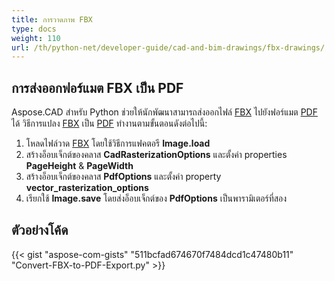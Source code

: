 ```yaml
---
title: การวาดภาพ FBX
type: docs
weight: 110
url: /th/python-net/developer-guide/cad-and-bim-drawings/fbx-drawings/
---
```


## **การส่งออกฟอร์แมต FBX เป็น PDF**

Aspose.CAD สำหรับ Python ช่วยให้นักพัฒนาสามารถส่งออกไฟล์ [FBX](https://docs.fileformat.com/3d/fbx/) ไปยังฟอร์แมต [PDF](https://docs.fileformat.com/pdf/) ได้ วิธีการแปลง [FBX](https://docs.fileformat.com/3d/fbx/) เป็น [PDF](https://docs.fileformat.com/pdf/) ทำงานตามขั้นตอนดังต่อไปนี้:

1. โหลดไฟล์วาด [FBX](https://docs.fileformat.com/3d/fbx/) โดยใช้วิธีการแฟคตอรี **Image.load** 
1. สร้างอ็อบเจ็กต์ของคลาส **CadRasterizationOptions** และตั้งค่า properties **PageHeight** & **PageWidth** 
1. สร้างอ็อบเจ็กต์ของคลาส **PdfOptions** และตั้งค่า property **vector_rasterization_options** 
1. เรียกใช้ **Image.save** โดยส่งอ็อบเจ็กต์ของ **PdfOptions** เป็นพารามิเตอร์ที่สอง

## ตัวอย่างโค้ด

{{< gist "aspose-com-gists" "511bcfad674670f7484dcd1c47480b11" "Convert-FBX-to-PDF-Export.py" >}}
